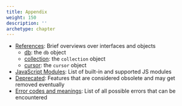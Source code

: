 ```yaml
---
title: Appendix
weight: 150
description: ''
archetype: chapter
---
```

- [References](references/_index.md): Brief overviews over interfaces and objects
  - [db](references/db.md): the `db` object
  - [collection](references/collection.md): the `collection` object
  - [cursor](references/cursor.md): the `cursor` object
- [JavaScript Modules](javascript-modules/_index.md): List of built-in and supported JS modules
- [Deprecated](deprecated.md): Features that are considered obsolete and may get removed eventually
- [Error codes and meanings](error-codes-and-meanings.md): List of all possible errors that can be encountered
